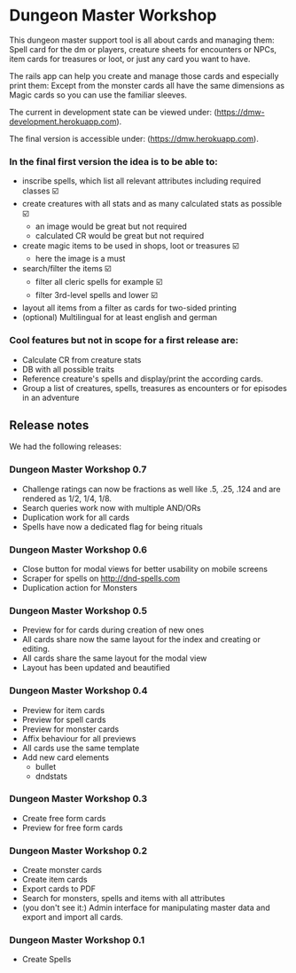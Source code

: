# Dungeon Master Workshop #

This dungeon master support tool is all about cards and managing them: Spell
card for the dm or players, creature sheets for encounters or NPCs, item cards
for treasures or loot, or just any card you want to have.

The rails app can help you create and manage those cards and especially print
them: Except from the monster cards all have the same dimensions as Magic cards
so you can use the familiar sleeves.

The current in development state can be viewed under:
(https://dmw-development.herokuapp.com).

The final version is accessible under:
(https://dmw.herokuapp.com).

### In the final first version the idea is to be able to: ###

* inscribe spells, which list all relevant attributes including required classes :ballot_box_with_check:
* create creatures with all stats and as many calculated stats as possible :ballot_box_with_check:
    * an image would be great but not required
    * calculated CR would be great but not required
* create magic items to be used in shops, loot or treasures :ballot_box_with_check:
    * here the image is a must
* search/filter the items :ballot_box_with_check:
    * filter all cleric spells for example :ballot_box_with_check:
    * filter 3rd-level spells and lower :ballot_box_with_check:
* layout all items from a filter as cards for two-sided printing
* (optional) Multilingual for at least english and german


### Cool features but not in scope for a first release are: ###

* Calculate CR from creature stats
* DB with all possible traits
* Reference creature's spells and display/print the according cards.
* Group a list of creatures, spells, treasures as encounters or for episodes in an adventure


## Release notes ##
We had the following releases:

### Dungeon Master Workshop 0.7 ###
* Challenge ratings can now be fractions as well like .5, .25, .124 and are rendered as 1/2, 1/4, 1/8.
* Search queries work now with multiple AND/ORs
* Duplication work for all cards
* Spells have now a dedicated flag for being rituals


### Dungeon Master Workshop 0.6 ###

* Close button for modal views for better usability on mobile screens
* Scraper for spells on http://dnd-spells.com
* Duplication action for Monsters

### Dungeon Master Workshop 0.5 ###

* Preview for for cards during creation of new ones
* All cards share now the same layout for the index and creating or editing.
* All cards share the same layout for the modal view
* Layout has been updated and beautified

### Dungeon Master Workshop 0.4 ###

* Preview for item cards
* Preview for spell cards
* Preview for monster cards
* Affix behaviour for all previews
* All cards use the same template
* Add new card elements
    * bullet
    * dndstats

### Dungeon Master Workshop 0.3 ###

* Create free form cards
* Preview for free form cards

### Dungeon Master Workshop 0.2 ###

* Create monster cards
* Create item cards
* Export cards to PDF
* Search for monsters, spells and items with all attributes
* (you don't see it:) Admin interface for manipulating master data and export and import all cards.

### Dungeon Master Workshop 0.1 ###

* Create Spells
